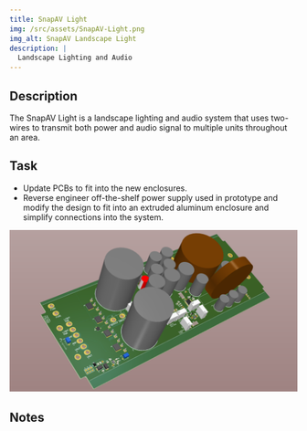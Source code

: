 ```yaml
---
title: SnapAV Light
img: /src/assets/SnapAV-Light.png
img_alt: SnapAV Landscape Light
description: |
  Landscape Lighting and Audio
---
```

## Description
The SnapAV Light is a landscape lighting and audio system that uses two-wires to transmit both power and audio signal to multiple units throughout an area.

## Task
* Update PCBs to fit into the new enclosures.
* Reverse engineer off-the-shelf power supply used in prototype and modify the design to fit into an extruded aluminum enclosure and simplify connections into the system.

![](/src/assets/magicbox.png)

## Notes
